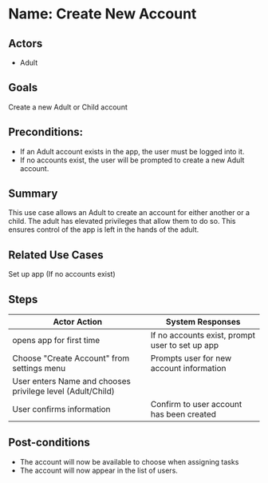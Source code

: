 # Name: Create New Account

## Actors
* Adult

## Goals
Create a new Adult or Child account

## Preconditions:
* If an Adult account exists in the app, the user must be logged into it.
* If no accounts exist, the user will be prompted to create a new Adult account.

## Summary
This use case allows an Adult to create an account for either another or a child. The adult has elevated privileges that allow them to do so. This ensures control of the app is left in the hands of the adult.

## Related Use Cases
Set up app (If no accounts exist)

## Steps
| Actor Action | System Responses |
| --- | --- |
| opens app for first time | If no accounts exist, prompt user to set up app |
| Choose "Create Account" from settings menu | Prompts user for new account information |
| User enters Name and chooses privilege level (Adult/Child) |  |
| User confirms information | Confirm to user account has been created |

## Post-conditions
* The account will now be available to choose when assigning tasks
* The account will now appear in the list of users.